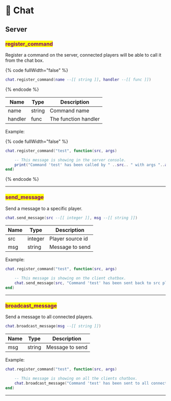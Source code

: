 # 💬 Chat

## Server

### <mark style="color:purple;">register\_command</mark>

Register a command on the server, connected players will be able to call it from the chat box.

{% code fullWidth="false" %}
```lua
chat.register_command(name --[[ string ]], handler --[[ func ]])
```
{% endcode %}

| Name    | Type   | Description          |
| ------- | ------ | -------------------- |
| name    | string | Command name         |
| handler | func   | The function handler |

Example:

{% code fullWidth="false" %}
```lua
chat.register_command("test", function(src, args)

    -- This message is showing in the server console.
    print("Command 'test' has been called by " ..src.. " with args "..args)
end)
```
{% endcode %}

***

### <mark style="color:purple;">send\_message</mark>

Send a message to a specific player.

```lua
chat.send_message(src --[[ integer ]], msg --[[ string ]])
```

| Name | Type    | Description      |
| ---- | ------- | ---------------- |
| src  | integer | Player source id |
| msg  | string  | Message to send  |

Example:

```lua
chat.register_command("test", function(src, args)

    -- This message is showing on the client chatbox.
    chat.send_message(src, "Command 'test' has been sent back to src player !")
end)
```

***

### <mark style="color:purple;">broadcast\_message</mark>

Send a message to all connected players.

```lua
chat.broadcast_message(msg --[[ string ]])
```

| Name | Type   | Description     |
| ---- | ------ | --------------- |
| msg  | string | Message to send |

Example:

```lua
chat.register_command("test", function(src, args)

    -- This message is showing on all the clients chatbox.
    chat.broadcast_message("Command 'test' has been sent to all connected players !")
end)
```

***
